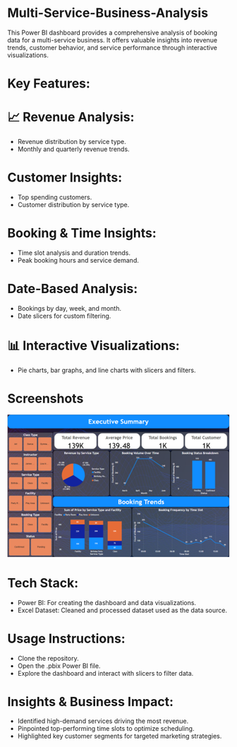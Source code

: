 # Multi-Service-Business-Analysis
This Power BI dashboard provides a comprehensive analysis of booking data for a multi-service business. It offers valuable insights into revenue trends, customer behavior, and service performance through interactive visualizations.

# Key Features:
# 📈 Revenue Analysis:
* Revenue distribution by service type.
* Monthly and quarterly revenue trends.

# Customer Insights:
* Top spending customers.
* Customer distribution by service type.

# Booking & Time Insights:
* Time slot analysis and duration trends.
* Peak booking hours and service demand.

# Date-Based Analysis:
* Bookings by day, week, and month.
* Date slicers for custom filtering.

# 📊 Interactive Visualizations:
* Pie charts, bar graphs, and line charts with slicers and filters.
# Screenshots
![Dashboard Screenshot](https://github.com/SunilKulali/Multi-Service-Business-Analysis/blob/main/Screenshot%20(5).png)


# Tech Stack:
* Power BI: For creating the dashboard and data visualizations.
* Excel Dataset: Cleaned and processed dataset used as the data source.

# Usage Instructions:
* Clone the repository.
* Open the .pbix Power BI file.
* Explore the dashboard and interact with slicers to filter data.

# Insights & Business Impact:
* Identified high-demand services driving the most revenue.
* Pinpointed top-performing time slots to optimize scheduling.
* Highlighted key customer segments for targeted marketing strategies.
